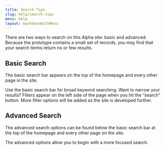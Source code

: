 ```yaml
---
title: Search Tips
slug: help/search-tips
menu: help
layout: markdownWithMenu
---
```


There are two ways to search on this Alpha site: basic and advanced. Because the prototype contains a small set of records, you may find that your search terms return no or few results.

## Basic Search
The basic search bar appears on the top of the homepage and every other page in the site.

Use the basic search bar for broad keyword searching. Want to narrow your results? Filters appear on the left side of the page when you hit the “search” button. More filter options will be added as the site is developed further.

## Advanced Search
The advanced search options can be found below the basic search bar at the top of the homepage and every other page on the site.


The advanced options allow you to begin with a more focused search.
